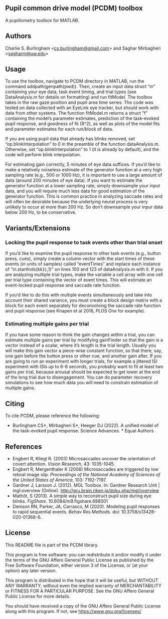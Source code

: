 ## Pupil common drive model (PCDM) toolbox ########################
A pupillometry toolbox for MATLAB.

## Authors ########################################################
Charlie S. Burlingham &lt;<cs.burlingham@gmail.com>&gt; and Saghar Mirbagheri &lt;<sagharm@uw.edu>&gt;

## Usage ############################################################
To use the toolbox, navigate to PCDM directory in MATLAB, run the command addpath(genpath(pwd)). Then, create an input data struct “in” containing your eye data, task event timing, and trial types (see DataAnalysis.m for details on formatting) and run fitModel. The toolbox takes in the raw gaze position and pupil area time series. The code was tested on data collected with an EyeLink eye tracker, but should work with data from other systems. The function fitModel.m returns a struct “f” containing the model’s parameter estimates, prediction of the task-evoked pupil response, and goodness of fit (R^2), as well as plots of the model fits and parameter estimates for each run/block of data.

If you are using pupil data that already has blinks removed, set “op.blinkInterpolation” to 0 in the preamble of the function dataAnalysis.m. Otherwise, set “op.blinkInterpolation” to 1 (it is already by default), and the code will perform blink interpolation.

For estimating gain correctly, 5 minutes of eye data suffices. If you’d like to make a relatively noiseless estimate of the generator function at a very high sampling rate (e.g., 500 or 1000 Hz), it is important to use a large amount of data (around 200 minutes of eye data). If you want to estimate the generator function at a lower sampling rate, simply downsample your input data, and you will require much less data for good estimation of the generator function. This is common practice in analyzing saccade rates and will often be desirable because the underlying neural process is very unlikely to occur at more than 200 Hz. So don’t downsample your inpur data below 200 Hz, to be conservative.

## Variants/Extensions ############################################

### Locking the pupil response to task events other than trial onset
If you’d like to examine the pupil response to other task events (e.g., button press, cues), simply create a column vector with the start times of these events (in units of samples) called “eventTimes” and replace each instance of “in.startInds{kk}(:,1)” on lines 100 and 123 of dataAnalysis.m with it. If you are analyzing multiple trial types, make the variable a cell array with one cell per trial type containing the vector of event times. This will estimate an event-locked pupil response and saccade rate function.

If you’d like to do this with multiple events simultaneously and take into account their shared variance, you must create a block design matrix with a block for each event separately for deconvolving the saccade rate function and pupil response (see Knapen et al 2016, *PLOS One* for example).

### Estimating multiple gains per trial
If you have some reason to think the gain changes within a trial, you can estimate multiple gains per trial by modifying gainFinder so that the gain is a vector instead of a scalar, where it’s length is the trial length. Usually you will make this gain vector a piece-wise constant function, so that there, say, one gain before the button press or other cue, and another gain after. If you are going to run an experiment with longer trials, for example a jittered ISI experiment with ISIs up to 6-8 seconds, you probably want to fit at least two gains per trial, because arousal should be expected to get lower at the end of the long trial due to disengagement. You can do parameter recovery simulations to see how much data you will need to constrain estimation of multiple gains.

## Citing #########################################################

To cite PCDM, please reference the following:
* Burlingham CS*, Mirbagheri S*, Heeger DJ (2022). A unified model of the task-evoked pupil response. Science Advances. * Equal Authors

## References #####################################################

* Engbert R, Kliegl R. (2003) Microsaccades uncover the orientation of covert attention. *Vision Research*, 43: 1035-1045.
* Engbert R, Mergenthaler K (2006) Microsaccades are triggered by low retinal image slip. *Proceedings of the National Academy of Sciences of the United States of America*, 103: 7192-7197.
* Gardner J, Larsson J. (2012). MGL Toolbox. In: Gardner Research Unit | mgl:overview (Online). http://gru.brain.riken.jp/doku.php/mgl/overview
* Mathôt, S (2013). A simple way to reconstruct pupil size during eye blinks. *FigShare*. 10.6084/m9.figshare.688001
* Denison RN, Parker, JA, Carrasco, M (2020). Modeling pupil responses to rapid sequential events. *Behav Res Methods.* doi: 10.3758/s13428-020-01368-6.

## License ########################################################

This README file is part of the PCDM library.

This program is free software: you can redistribute it and/or modify it under the terms of the GNU
Affero General Public License as published by the Free Software Foundation, either version 3 of the
License, or (at your option) any later version.

This program is distributed in the hope that it will be useful, but WITHOUT ANY WARRANTY; without
even the implied warranty of MERCHANTABILITY or FITNESS FOR A PARTICULAR PURPOSE.  See the GNU
Affero General Public License for more details.

You should have received a copy of the GNU Affero General Public License along with this program.
If not, see <https://www.gnu.org/licenses/>
